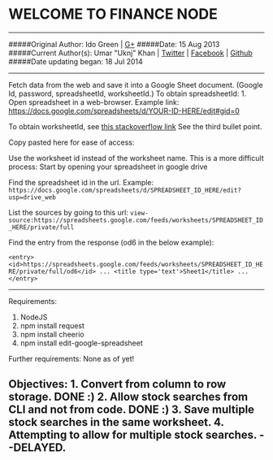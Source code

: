 WELCOME TO FINANCE NODE
=======================

****

#####Original Author: Ido Green | [G+](plus.google.com/+Greenido)
#####Date: 15 Aug 2013
#####Current Author(s): Umar "Uknj" Khan | [Twitter](twitter.com/theuknj) | [Facebook](facebook.com/the.uknj) | [Github](github.com/uknj)
#####Date updating began: 18 Jul 2014

****

Fetch data from the web and save it into a Google Sheet document. (Google Id, password, spreadsheetId, worksheetId.)
To obtain spreadsheetId:
	1. Open spreadsheet in a web-browser. Example link: https://docs.google.com/spreadsheets/d/YOUR-ID-HERE/edit#gid=0

To obtain worksheetId, see [this stackoverflow link](http://stackoverflow.com/a/24832635/1453731) See the third bullet point.



Copy pasted here for ease of access:

Use the worksheet id instead of the worksheet name. This is a more difficult process:
Start by opening your spreadsheet in google drive

Find the spreadsheet id in the url. Example:
`https://docs.google.com/spreadsheets/d/SPREADSHEET_ID_HERE/edit?usp=drive_web`

List the sources by going to this url:
`view-source:https://spreadsheets.google.com/feeds/worksheets/SPREADSHEET_ID_HERE/private/full`

Find the entry from the response (od6 in the below example):

`<entry>
    <id>https://spreadsheets.google.com/feeds/worksheets/SPREADSHEET_ID_HERE/private/full/od6</id>
    ...
    <title type='text'>Sheet1</title>
    ...
</entry>`


----

Requirements:
  1. NodeJS
  2. npm install request
  3. npm install cheerio
  4. npm install edit-google-spreadsheet


Further requirements:
    None as of yet!


Objectives:
	1. Convert from column to row storage. DONE :)
	2. Allow stock searches from CLI and not from code. DONE :)
	3. Save multiple stock searches in the same worksheet.
	4. Attempting to allow for multiple stock searches. --DELAYED.
----